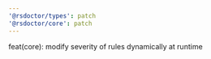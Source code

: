```yaml
---
'@rsdoctor/types': patch
'@rsdoctor/core': patch
---
```


feat(core): modify severity of rules dynamically at runtime

